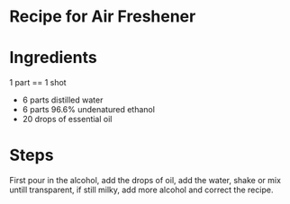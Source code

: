 Recipe for Air Freshener
========================

# Ingredients

1 part == 1 shot

 - 6 parts distilled water
 - 6 parts 96.6% undenatured ethanol
 - 20 drops of essential oil

# Steps

First pour in the alcohol, 
add the drops of oil, 
add the water, 
shake or mix untill transparent, 
if still milky, add more alcohol and correct the recipe.
